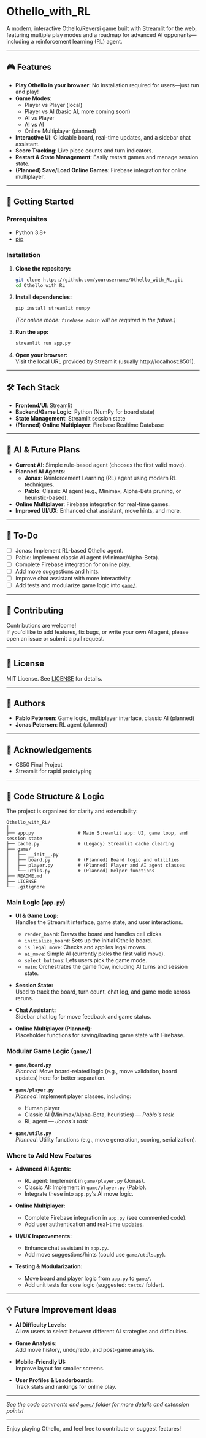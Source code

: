 # Othello_with_RL

A modern, interactive Othello/Reversi game built with [Streamlit](https://streamlit.io/) for the web, featuring multiple play modes and a roadmap for advanced AI opponents—including a reinforcement learning (RL) agent.

---

## 🎮 Features

- **Play Othello in your browser**: No installation required for users—just run and play!
- **Game Modes**:
  - Player vs Player (local)
  - Player vs AI (basic AI, more coming soon)
  - AI vs Player
  - AI vs AI
  - Online Multiplayer (planned)
- **Interactive UI**: Clickable board, real-time updates, and a sidebar chat assistant.
- **Score Tracking**: Live piece counts and turn indicators.
- **Restart & State Management**: Easily restart games and manage session state.
- **(Planned) Save/Load Online Games**: Firebase integration for online multiplayer.

---

## 🚀 Getting Started

### Prerequisites

- Python 3.8+
- [pip](https://pip.pypa.io/en/stable/)

### Installation

1. **Clone the repository:**
   ```sh
   git clone https://github.com/yourusername/Othello_with_RL.git
   cd Othello_with_RL
   ```

2. **Install dependencies:**
   ```sh
   pip install streamlit numpy
   ```

   *(For online mode: `firebase_admin` will be required in the future.)*

3. **Run the app:**
   ```sh
   streamlit run app.py
   ```

4. **Open your browser:**  
   Visit the local URL provided by Streamlit (usually http://localhost:8501).

---

## 🛠️ Tech Stack

- **Frontend/UI**: [Streamlit](https://streamlit.io/)
- **Backend/Game Logic**: Python (NumPy for board state)
- **State Management**: Streamlit session state
- **(Planned) Online Multiplayer**: Firebase Realtime Database

---

## 🤖 AI & Future Plans

- **Current AI**: Simple rule-based agent (chooses the first valid move).
- **Planned AI Agents**:
  - **Jonas**: Reinforcement Learning (RL) agent using modern RL techniques.
  - **Pablo**: Classic AI agent (e.g., Minimax, Alpha-Beta pruning, or heuristic-based).
- **Online Multiplayer**: Firebase integration for real-time games.
- **Improved UI/UX**: Enhanced chat assistant, move hints, and more.

---

## 📝 To-Do

- [ ] Jonas: Implement RL-based Othello agent.
- [ ] Pablo: Implement classic AI agent (Minimax/Alpha-Beta).
- [ ] Complete Firebase integration for online play.
- [ ] Add move suggestions and hints.
- [ ] Improve chat assistant with more interactivity.
- [ ] Add tests and modularize game logic into [`game/`](game/).

---

## 👥 Contributing

Contributions are welcome!  
If you'd like to add features, fix bugs, or write your own AI agent, please open an issue or submit a pull request.

---

## 📄 License

MIT License. See [LICENSE](LICENSE) for details.

---

## 🙋 Authors

- **Pablo Petersen**: Game logic, multiplayer interface, classic AI (planned)
- **Jonas Petersen**: RL agent (planned)

---

## 📢 Acknowledgements

- CS50 Final Project
- Streamlit for rapid prototyping

---

## 🧩 Code Structure & Logic

The project is organized for clarity and extensibility:

```
Othello_with_RL/
│
├── app.py                # Main Streamlit app: UI, game loop, and session state
├── cache.py              # (Legacy) Streamlit cache clearing
├── game/
│   ├── __init__.py
│   ├── board.py          # (Planned) Board logic and utilities
│   ├── player.py         # (Planned) Player and AI agent classes
│   └── utils.py          # (Planned) Helper functions
├── README.md
├── LICENSE
└── .gitignore
```

### Main Logic (`app.py`)

- **UI & Game Loop:**  
  Handles the Streamlit interface, game state, and user interactions.  
  - `render_board`: Draws the board and handles cell clicks.
  - `initialize_board`: Sets up the initial Othello board.
  - `is_legal_move`: Checks and applies legal moves.
  - `ai_move`: Simple AI (currently picks the first valid move).
  - `select_buttons`: Lets users pick the game mode.
  - `main`: Orchestrates the game flow, including AI turns and session state.

- **Session State:**  
  Used to track the board, turn count, chat log, and game mode across reruns.

- **Chat Assistant:**  
  Sidebar chat log for move feedback and game status.

- **Online Multiplayer (Planned):**  
  Placeholder functions for saving/loading game state with Firebase.

### Modular Game Logic (`game/`)

- **`game/board.py`**  
  *Planned*: Move board-related logic (e.g., move validation, board updates) here for better separation.

- **`game/player.py`**  
  *Planned*: Implement player classes, including:
    - Human player
    - Classic AI (Minimax/Alpha-Beta, heuristics) — *Pablo's task*
    - RL agent — *Jonas's task*

- **`game/utils.py`**  
  *Planned*: Utility functions (e.g., move generation, scoring, serialization).

### Where to Add New Features

- **Advanced AI Agents:**  
  - RL agent: Implement in `game/player.py` (Jonas).
  - Classic AI: Implement in `game/player.py` (Pablo).
  - Integrate these into `app.py`'s AI move logic.

- **Online Multiplayer:**  
  - Complete Firebase integration in `app.py` (see commented code).
  - Add user authentication and real-time updates.

- **UI/UX Improvements:**  
  - Enhance chat assistant in `app.py`.
  - Add move suggestions/hints (could use `game/utils.py`).

- **Testing & Modularization:**  
  - Move board and player logic from `app.py` to `game/`.
  - Add unit tests for core logic (suggested: `tests/` folder).

---

## 💡 Future Improvement Ideas

- **AI Difficulty Levels:**  
  Allow users to select between different AI strategies and difficulties.

- **Game Analysis:**  
  Add move history, undo/redo, and post-game analysis.

- **Mobile-Friendly UI:**  
  Improve layout for smaller screens.

- **User Profiles & Leaderboards:**  
  Track stats and rankings for online play.

---

*See the code comments and [`game/`](game/) folder for more details and extension points!*

---

Enjoy playing Othello, and feel free to contribute or suggest features!
